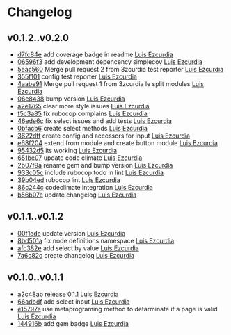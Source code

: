 # Changelog

## v0.1.2..v0.2.0 

* [d7fc84e](https://github.com/3zcurdia/capybara-page_mapper/commit/d7fc84e0797a08ceb96624c065723fbf385be275) add coverage badge in readme [Luis Ezcurdia](mailto:ing.ezcurdia@gmail.com)
* [06596f3](https://github.com/3zcurdia/capybara-page_mapper/commit/06596f3c607b05ed6b21452845d7d390c7197307) add development depencency simplecov [Luis Ezcurdia](mailto:ing.ezcurdia@gmail.com)
* [5eac560](https://github.com/3zcurdia/capybara-page_mapper/commit/5eac560c0d510bd01e9abc09ffa4da7b4f3c7e6f) Merge pull request 2 from 3zcurdia test reporter [Luis Ezcurdia](mailto:ing.ezcurdia@gmail.com)
* [355f101](https://github.com/3zcurdia/capybara-page_mapper/commit/355f1019372529094fa9f26041172eb3a275a256) config test reporter [Luis Ezcurdia](mailto:ing.ezcurdia@gmail.com)
* [4aabe91](https://github.com/3zcurdia/capybara-page_mapper/commit/4aabe9148d39f476585ce9a3b1f0b97a3fd29250) Merge pull request 1 from 3zcurdia le split modules [Luis Ezcurdia](mailto:ing.ezcurdia@gmail.com)
* [06e8438](https://github.com/3zcurdia/capybara-page_mapper/commit/06e8438029e0e8d19d75d9132d126fa92a23dc88) bump version [Luis Ezcurdia](mailto:ing.ezcurdia@gmail.com)
* [a2e1765](https://github.com/3zcurdia/capybara-page_mapper/commit/a2e17654a04bd375e9af61232bd0b40628cb6f37) clear more style issues [Luis Ezcurdia](mailto:ing.ezcurdia@gmail.com)
* [f5c3a85](https://github.com/3zcurdia/capybara-page_mapper/commit/f5c3a85886b7eb861c55a5fc5612fbd8dcb34cb3) fix rubocop complains [Luis Ezcurdia](mailto:ing.ezcurdia@gmail.com)
* [46ede6c](https://github.com/3zcurdia/capybara-page_mapper/commit/46ede6c41bb57cb405698a7057cc792502c0e4d1) fix select issues and add tests [Luis Ezcurdia](mailto:ing.ezcurdia@gmail.com)
* [0bfacb6](https://github.com/3zcurdia/capybara-page_mapper/commit/0bfacb6b3cd6b92c3f6bc727105c4f6aea11728f) create select methods [Luis Ezcurdia](mailto:ing.ezcurdia@gmail.com)
* [3622dff](https://github.com/3zcurdia/capybara-page_mapper/commit/3622dff775894e7b44f6bc3547ec079b7b0c20ad) create config and accessors for input [Luis Ezcurdia](mailto:ing.ezcurdia@gmail.com)
* [e68f204](https://github.com/3zcurdia/capybara-page_mapper/commit/e68f204f15072ba181bbdec9fd24608be1bb4661) extend from module and create button module [Luis Ezcurdia](mailto:ing.ezcurdia@gmail.com)
* [95432d5](https://github.com/3zcurdia/capybara-page_mapper/commit/95432d56d74a3199a076c72ca014ee8fe1e32ae4) its working [Luis Ezcurdia](mailto:ing.ezcurdia@gmail.com)
* [651be07](https://github.com/3zcurdia/capybara-page_mapper/commit/651be079bf09673fa572c19673241a24384972b4) update code climate [Luis Ezcurdia](mailto:ing.ezcurdia@gmail.com)
* [2b07f9a](https://github.com/3zcurdia/capybara-page_mapper/commit/2b07f9a72c6cd13c3f45b51c3344e401c6edf6d3) rename gem and bump version [Luis Ezcurdia](mailto:ing.ezcurdia@gmail.com)
* [933c05c](https://github.com/3zcurdia/capybara-page_mapper/commit/933c05c696abe9dd5115495871ac03cf6122d357) include rubocop todo in lint [Luis Ezcurdia](mailto:ing.ezcurdia@gmail.com)
* [39b04ed](https://github.com/3zcurdia/capybara-page_mapper/commit/39b04ede17e6e872ca6698b87acd365c6e55b7bd) rubocop lint [Luis Ezcurdia](mailto:ing.ezcurdia@gmail.com)
* [86c244c](https://github.com/3zcurdia/capybara-page_mapper/commit/86c244c55f9b8695d538598c66814f45824a143d) codeclimate integration [Luis Ezcurdia](mailto:ing.ezcurdia@gmail.com)
* [b56b07e](https://github.com/3zcurdia/capybara-page_mapper/commit/b56b07e92287f5693aaa65a49a6f7f3639b529e9) update changelog [Luis Ezcurdia](mailto:ing.ezcurdia@gmail.com)

## v0.1.1..v0.1.2 

* [00f1edc](https://github.com/3zcurdia/capybara-page_mapper/commit/00f1edcfa8c6b1eece323a52f3d12450705f48d6) update version [Luis Ezcurdia](mailto:ing.ezcurdia@gmail.com)
* [8bd501a](https://github.com/3zcurdia/capybara-page_mapper/commit/8bd501a0694638aef1f73da46886fdfd1cf91cc3) fix node definitions namespace [Luis Ezcurdia](mailto:ing.ezcurdia@gmail.com)
* [afc382e](https://github.com/3zcurdia/capybara-page_mapper/commit/afc382ea035d33e7e9203207a558ddf4b5e0b5af) add select by value [Luis Ezcurdia](mailto:ing.ezcurdia@gmail.com)
* [7a6c82c](https://github.com/3zcurdia/capybara-page_mapper/commit/7a6c82c30c4f4818e368d4b7493c4753e8b47f1c) create changelog [Luis Ezcurdia](mailto:ing.ezcurdia@gmail.com)

## v0.1.0..v0.1.1 

* [a2c48ab](https://github.com/3zcurdia/capybara-page_mapper/commit/a2c48abb8833e8f5506103302087804e267ccf3f) release 0.1.1 [Luis Ezcurdia](mailto:ing.ezcurdia@gmail.com)
* [66adbdf](https://github.com/3zcurdia/capybara-page_mapper/commit/66adbdf94d6ad96d255973b8baab3c717fd14401) add select input [Luis Ezcurdia](mailto:ing.ezcurdia@gmail.com)
* [e15797e](https://github.com/3zcurdia/capybara-page_mapper/commit/e15797e3d90d5ad5e7f67a570ae0c6495d55959d) use metaprograming method to detarminate if a page is valid [Luis Ezcurdia](mailto:ing.ezcurdia@gmail.com)
* [144916b](https://github.com/3zcurdia/capybara-page_mapper/commit/144916be91178c3c9a51e65f50772fb83a1ae2c6) add gem badge [Luis Ezcurdia](mailto:ing.ezcurdia@gmail.com)

